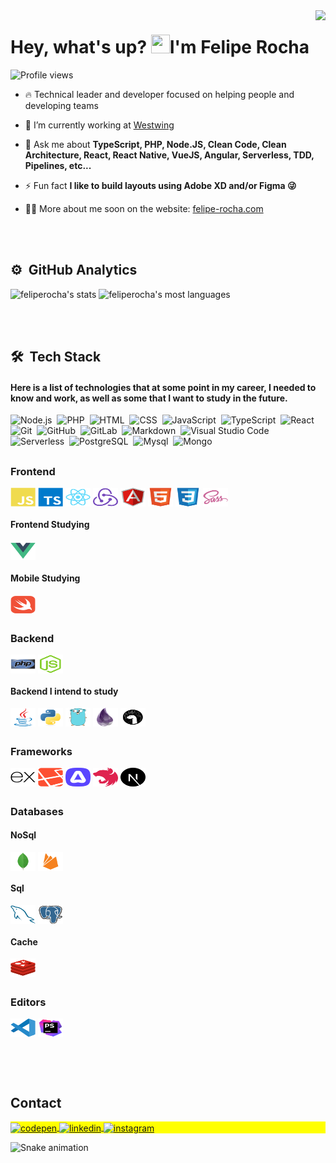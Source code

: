 <img align="right" height="590em" src="https://gist.githubusercontent.com/FelipeRochaOl/00c9bd97a121a275f944df5367c2173c/raw/4f4bb6eb61f21b45a7074f4b9bf29c13a70e5675/githubcard.svg"/>
<h1 align="left">Hey, what's up? <img src="https://raw.githubusercontent.com/kaueMarques/kaueMarques/master/hi.gif" width="30px" height="30px">I'm Felipe Rocha</h1>
<p align="left"> <img src="https://komarev.com/ghpvc/?username=FelipeRochaOl&color=brightgreen" alt="Profile views" /> </p>

- 🔥 Technical leader and developer focused on helping people and developing teams

- 🔭 I’m currently working at [Westwing](https://www.westwing.com.br)

- 💬 Ask me about **TypeScript, PHP, Node.JS, Clean Code, Clean Architecture, React, React Native, VueJS, Angular, Serverless, TDD, Pipelines, etc...**

- ⚡ Fun fact **I like to build layouts using Adobe XD and/or Figma 😜**

- 👨‍💻 More about me soon on the website: [felipe-rocha.com](https://felipe-rocha.com)

<br><br>

## ⚙️ &nbsp;GitHub Analytics

<p align="left">
<img width="500em" src="https://github-readme-stats.vercel.app/api?username=FelipeRochaOl&show_icons=true&theme=dracula" alt="feliperocha's stats"/>
<img width="500em" src="https://github-readme-stats.vercel.app/api/top-langs/?username=FelipeRochaOl&layout=compact&theme=dracula" alt="feliperocha's most languages"/>
</p>

<br><br>

## 🛠 &nbsp;Tech Stack
#### Here is a list of technologies that at some point in my career, I needed to know and work, as well as some that I want to study in the future.

![Node.js](https://img.shields.io/badge/-Node.js-05122A?style=flat&logo=node.js)&nbsp;
![PHP](https://img.shields.io/badge/-PHP-05122A?style=flat&logo=php)&nbsp;
![HTML](https://img.shields.io/badge/-HTML-05122A?style=flat&logo=HTML5)&nbsp;
![CSS](https://img.shields.io/badge/-CSS-05122A?style=flat&logo=CSS3&logoColor=1572B6)&nbsp;
![JavaScript](https://img.shields.io/badge/-JavaScript-05122A?style=flat&logo=javascript)&nbsp;
![TypeScript](https://img.shields.io/badge/-Typescript-05122A?style=flat&logo=typescript)&nbsp;
![React](https://img.shields.io/badge/-React-05122A?style=flat&logo=react)&nbsp;
![Git](https://img.shields.io/badge/-Git-05122A?style=flat&logo=git)&nbsp;
![GitHub](https://img.shields.io/badge/-GitHub-05122A?style=flat&logo=github)&nbsp;
![GitLab](https://img.shields.io/badge/-GitLab-05122A?style=flat&logo=gitlab)&nbsp;
![Markdown](https://img.shields.io/badge/-Markdown-05122A?style=flat&logo=markdown)&nbsp;
![Visual Studio Code](https://img.shields.io/badge/-Visual%20Studio%20Code-05122A?style=flat&logo=visual-studio-code&logoColor=007ACC)&nbsp;
![Serverless](https://img.shields.io/badge/-Serverless-05122A?style=flat&logo=serverless)&nbsp;
![PostgreSQL](https://img.shields.io/badge/-PostgreSQL-05122A?style=flat&logo=postgresql)&nbsp;
![Mysql](https://img.shields.io/badge/-MySql-05122A?style=flat&logo=mysql)&nbsp;
![Mongo](https://img.shields.io/badge/-MongoDB-05122A?style=flat&logo=mongodb)&nbsp;

##

<h3>Frontend</h3>
<div style="display: inline_block">
  <img align="center" alt="JS" height="30" width="40" src="https://raw.githubusercontent.com/devicons/devicon/master/icons/javascript/javascript-plain.svg">
  <img align="center" alt="TS" height="30" width="40" src="https://raw.githubusercontent.com/devicons/devicon/master/icons/typescript/typescript-plain.svg">
  <img align="center" alt="React" height="30" width="40" src="https://raw.githubusercontent.com/devicons/devicon/master/icons/react/react-original.svg">
  <img align="center" alt="Redux" height="30" width="40" src="https://raw.githubusercontent.com/devicons/devicon/master/icons/redux/redux-original.svg">
  <img align="center" alt="Angular" height="30" width="40" src="https://raw.githubusercontent.com/devicons/devicon/master/icons/angularjs/angularjs-original.svg">
  <img align="center" alt="HTML" height="30" width="40" src="https://raw.githubusercontent.com/devicons/devicon/master/icons/html5/html5-original.svg">
  <img align="center" alt="CSS" height="30" width="40" src="https://raw.githubusercontent.com/devicons/devicon/master/icons/css3/css3-original.svg">
  <img align="center" alt="SASS" height="30" width="40" src="https://raw.githubusercontent.com/devicons/devicon/master/icons/sass/sass-original.svg">
  
  <h4>Frontend Studying<h4>
  <img align="center" alt="Vue" height="30" width="40" src="https://raw.githubusercontent.com/devicons/devicon/master/icons/vuejs/vuejs-original.svg">
  
  <h4>Mobile Studying</h4>
  <img align="center" alt="Swift" height="30" width="40" src="https://raw.githubusercontent.com/devicons/devicon/master/icons/swift/swift-original.svg">
</div>

##

<h3>Backend</h3>
<div style="display: inline_block">
  <img align="center" alt="PHP" height="30" width="40" src="https://raw.githubusercontent.com/devicons/devicon/master/icons/php/php-original.svg">
  <img align="center" alt="Node" height="30" width="40" src="https://raw.githubusercontent.com/devicons/devicon/master/icons/nodejs/nodejs-original.svg">
  <h4>Backend I intend to study</h4>
  <img align="center" alt="Java" height="30" width="40" src="https://raw.githubusercontent.com/devicons/devicon/master/icons/java/java-original.svg">
  <img align="center" alt="Python" height="30" width="40" src="https://raw.githubusercontent.com/devicons/devicon/master/icons/python/python-original.svg">
  <img align="center" alt="Go" height="30" width="40" src="https://raw.githubusercontent.com/devicons/devicon/master/icons/go/go-original.svg">
  <img align="center" alt="Elixir" height="30" width="40" src="https://raw.githubusercontent.com/devicons/devicon/master/icons/elixir/elixir-original.svg">
  <img align="center" alt="Deno" height="30" width="40" src="https://raw.githubusercontent.com/devicons/devicon/master/icons/denojs/denojs-original.svg">
</div>

##

<h3>Frameworks</h3>
<div style="display: inline_block">
  <img align="center" alt="ExpressJS" height="30" width="40" src="https://raw.githubusercontent.com/devicons/devicon/master/icons/express/express-original.svg">
  <img align="center" alt="Laravel" height="30" width="40" src="https://raw.githubusercontent.com/devicons/devicon/master/icons/laravel/laravel-plain.svg">
  <img align="center" alt="AdonisJS" height="30" width="40" src="https://raw.githubusercontent.com/devicons/devicon/master/icons/adonisjs/adonisjs-original.svg">
  <img align="center" alt="NestJS" height="30" width="40" src="https://raw.githubusercontent.com/devicons/devicon/master/icons/nestjs/nestjs-plain.svg">
  <img align="center" alt="NextJS" height="30" width="40" src="https://raw.githubusercontent.com/devicons/devicon/master/icons/nextjs/nextjs-original.svg">
</div>

##

<h3>Databases</h3>
<div style="display: inline_block">
  <h4>NoSql</h4>
  <img align="center" alt="Mongo" height="30" width="40" src="https://raw.githubusercontent.com/devicons/devicon/master/icons/mongodb/mongodb-original.svg">
  <img align="center" alt="Firebase" height="30" width="40" src="https://raw.githubusercontent.com/devicons/devicon/master/icons/firebase/firebase-plain.svg">
  <h4>Sql</h4>
  <img align="center" alt="Mysql" height="30" width="40" src="https://raw.githubusercontent.com/devicons/devicon/master/icons/mysql/mysql-original.svg">
  <img align="center" alt="Postgresql" height="30" width="40" src="https://raw.githubusercontent.com/devicons/devicon/master/icons/postgresql/postgresql-original.svg">
  <h4>Cache</h4>
  <img align="center" alt="Redis" height="30" width="40" src="https://raw.githubusercontent.com/devicons/devicon/master/icons/redis/redis-original.svg">
</div>

##

<h3>Editors</h3>
<div style="display: inline_block">
  <img align="center" alt="VS Code" height="30" width="40" src="https://raw.githubusercontent.com/devicons/devicon/master/icons/vscode/vscode-original.svg">
  <img align="center" alt="PHPStorm" height="30" width="40" src="https://raw.githubusercontent.com/devicons/devicon/master/icons/phpstorm/phpstorm-original.svg">
</div>

##

<br><br>

## Contact

<p align="left" style="background:yellow">
<a href="https://codepen.io/felipe-rocha-oliveira" target="_blank">
  <img align="center" src="https://img.shields.io/badge/-feliperocha-05122A?style=flat&logo=codepen" alt="codepen"/>
</a>
<!--
<a href="https://twitter.com/felipe-rocha-oliveira" target="_blank">
  <img align="center" src="https://img.shields.io/badge/-feliperocha-05122A?style=flat&logo=twitter" alt="twitter"/>  
</a>
-->
<a href="https://www.linkedin.com/in/felipe-rocha-oliveira" target="_blank">
  <img align="center" src="https://img.shields.io/badge/-feliperocha-05122A?style=flat&logo=linkedin" alt="linkedin"/>
</a>
<a href="https://instagram.com/felipe.rocha.oliveira" target="_blank">
 <img align="center" src="https://img.shields.io/badge/-feliperocha-05122A?style=flat&logo=instagram" alt="instagram"/>
</a>
<!--
<a href="https://youtube.com/feliperocha" target="_blank">
 <img align="center" src="https://img.shields.io/badge/-feliperocha-05122A?style=flat&logo=youtube" alt="youtube"/>
</a>
-->
</p>
 
![Snake animation](https://github.com/FelipeRochaOl/FelipeRochaOl/blob/output/github-contribution-grid-snake.svg)
</div>
